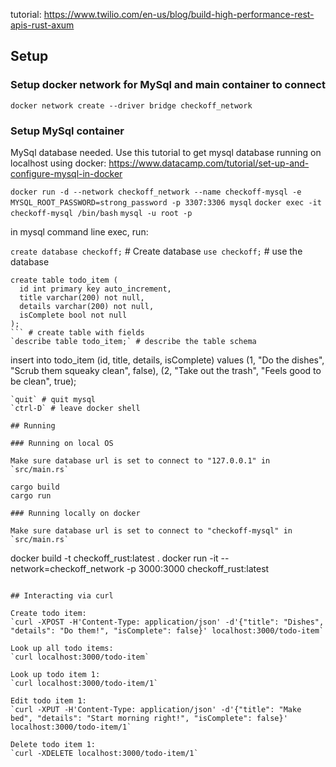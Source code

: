 tutorial: https://www.twilio.com/en-us/blog/build-high-performance-rest-apis-rust-axum

## Setup

### Setup docker network for MySql and main container to connect

`docker network create --driver bridge checkoff_network`

### Setup MySql container
MySql database needed. Use this tutorial to get mysql database running on localhost using docker: https://www.datacamp.com/tutorial/set-up-and-configure-mysql-in-docker

`docker run -d --network checkoff_network --name checkoff-mysql -e MYSQL_ROOT_PASSWORD=strong_password -p 3307:3306 mysql`
`docker exec -it checkoff-mysql /bin/bash`
`mysql -u root -p`

in mysql command line exec, run:

`create database checkoff;` # Create database
`use checkoff;` # use the database
```
create table todo_item (
  id int primary key auto_increment,
  title varchar(200) not null,
  details varchar(200) not null,
  isComplete bool not null
);
``` # create table with fields
`describe table todo_item;` # describe the table schema

```
insert into todo_item (id, title, details, isComplete)
values (1, "Do the dishes", "Scrub them squeaky clean", false),
  (2, "Take out the trash", "Feels good to be clean", true);
```
`quit` # quit mysql
`ctrl-D` # leave docker shell

## Running

### Running on local OS

Make sure database url is set to connect to "127.0.0.1" in `src/main.rs`

cargo build
cargo run

### Running locally on docker

Make sure database url is set to connect to "checkoff-mysql" in `src/main.rs`

```
docker build -t checkoff_rust:latest .
docker run -it --network=checkoff_network -p 3000:3000 checkoff_rust:latest
```

## Interacting via curl

Create todo item:
`curl -XPOST -H'Content-Type: application/json' -d'{"title": "Dishes", "details": "Do them!", "isComplete": false}' localhost:3000/todo-item`

Look up all todo items:
`curl localhost:3000/todo-item`

Look up todo item 1:
`curl localhost:3000/todo-item/1`

Edit todo item 1:
`curl -XPUT -H'Content-Type: application/json' -d'{"title": "Make bed", "details": "Start morning right!", "isComplete": false}' localhost:3000/todo-item/1`
 
Delete todo item 1:
`curl -XDELETE localhost:3000/todo-item/1`

